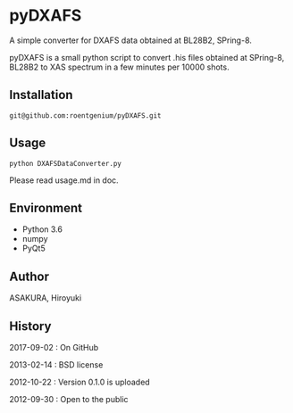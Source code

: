 # pyDXAFS

A simple converter for DXAFS data obtained at BL28B2, SPring-8.

pyDXAFS is a small python script to convert .his files obtained at SPring-8, BL28B2 to XAS spectrum in a few minutes per 10000 shots.

## Installation

```
git@github.com:roentgenium/pyDXAFS.git
```

## Usage

```
python DXAFSDataConverter.py
```

Please read usage.md in doc.

## Environment

- Python 3.6
- numpy
- PyQt5

## Author

ASAKURA, Hiroyuki

## History

2017-09-02
:   On GitHub

2013-02-14
:   BSD license

2012-10-22
:   Version 0.1.0 is uploaded

2012-09-30
:   Open to the public
